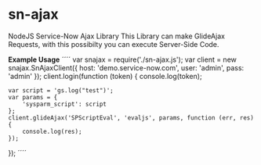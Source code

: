 # sn-ajax
NodeJS Service-Now Ajax Library
This Library can make GlideAjax Requests, with this possibilty you can execute Server-Side Code.

**Example Usage**
´´´´
var snajax = require('./sn-ajax.js');
var client = new snajax.SnAjaxClient({
    host: 'demo.service-now.com',
    user: 'admin',
    pass: 'admin'
});
client.login(function (token) {
    console.log(token);

    var script = 'gs.log("test")';
    var params = {
        'sysparm_script': script
    };
    client.glideAjax('SPScriptEval', 'evaljs', params, function (err, res) {
        console.log(res);
    });
});
´´´´

